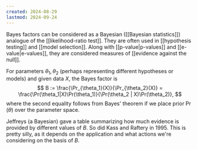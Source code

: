 ```yaml
---
created: 2024-08-29
lastmod: 2024-09-24
---
```


Bayes factors can be considered as a Bayesian ([[Bayesian statistics]]) analogue of the [[likelihood-ratio test]]. They are often used in [[hypothesis testing]] and [[model selection]]. Along with [[p-value|p-values]] and [[e-value|e-values]], they are considered measures of [[evidence against the null]]. 

For parameters $\theta_1, \theta_2$ (perhaps representing different hypotheses or models) and given data $X$, the Bayes factor is 
$$
B := \frac{\Pr_{\theta_1}(X)}{\Pr_{\theta_2}(X)} = \frac{\Pr(\theta_1|X)\Pr(\theta_1)}{\Pr(\theta_2 | X)\Pr(\theta_2)},
$$
where the second equality follows from Bayes' theorem if we place prior $\Pr(\theta)$ over the parameter space. 

Jeffreys (a Bayesian) gave a table summarizing how much evidence is provided by different values of $B$. So did Kass and Raftery in 1995. This is pretty silly, as it depends on the application and what actions we're considering on the basis of $B$. 


